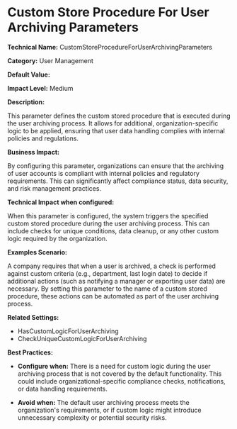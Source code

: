 # Custom Store Procedure For User Archiving Parameters

**Technical Name:** CustomStoreProcedureForUserArchivingParameters

**Category:** User Management

**Default Value:**

**Impact Level:** Medium

**Description:**

This parameter defines the custom stored procedure that is executed during the user archiving process. It allows for additional, organization-specific logic to be applied, ensuring that user data handling complies with internal policies and regulations.

**Business Impact:**

By configuring this parameter, organizations can ensure that the archiving of user accounts is compliant with internal policies and regulatory requirements. This can significantly affect compliance status, data security, and risk management practices.

**Technical Impact when configured:**

When this parameter is configured, the system triggers the specified custom stored procedure during the user archiving process. This can include checks for unique conditions, data cleanup, or any other custom logic required by the organization.

**Examples Scenario:**

A company requires that when a user is archived, a check is performed against custom criteria (e.g., department, last login date) to decide if additional actions (such as notifying a manager or exporting user data) are necessary. By setting this parameter to the name of a custom stored procedure, these actions can be automated as part of the user archiving process.

**Related Settings:**

- HasCustomLogicForUserArchiving
- CheckUniqueCustomLogicForUserArchiving

**Best Practices:** 

- **Configure when:** There is a need for custom logic during the user archiving process that is not covered by the default functionality. This could include organizational-specific compliance checks, notifications, or data handling requirements.
  
- **Avoid when:** The default user archiving process meets the organization's requirements, or if custom logic might introduce unnecessary complexity or potential security risks.